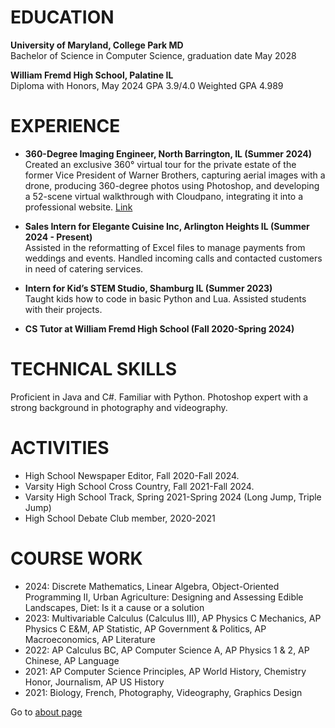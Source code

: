 
# EDUCATION
**University of Maryland, College Park MD**\
Bachelor of Science in Computer Science, graduation date May 2028

**William Fremd High School, Palatine IL**\
Diploma with Honors, May 2024            GPA 3.9/4.0          Weighted GPA 4.989

# EXPERIENCE
- **360-Degree Imaging Engineer, North Barrington, IL (Summer 2024)**\
Created an exclusive 360° virtual tour for the private estate of the former Vice President of Warner Brothers, capturing aerial images with a drone, producing 360-degree photos using Photoshop, and developing a 52-scene virtual walkthrough with Cloudpano, integrating it into a professional website. [Link](https://wanderingtree.com/weddings/interactive-tour/) 
<div style="text-align:center" id="nrUoBcJQb"><script type="text/javascript" async data-short="nrUoBcJQb" data-path="tours" data-is-self-hosted="false" width="100%" height="300px" src="https://app.cloudpano.com/public/shareScript.js"></script></div>

- **Sales Intern for Elegante Cuisine Inc, Arlington Heights IL (Summer 2024 - Present)**\
Assisted in the reformatting of Excel files to manage payments from weddings and events. Handled incoming calls and contacted customers in need of catering services.  

- **Intern for Kid’s STEM Studio, Shamburg IL (Summer 2023)**\
Taught kids how to code in basic Python and Lua. Assisted students with their projects.  

- **CS Tutor at William Fremd High School (Fall 2020-Spring 2024)**

# TECHNICAL SKILLS
Proficient in Java and C#. Familiar with Python. Photoshop expert with a strong background in photography and videography.

# ACTIVITIES
- High School Newspaper Editor, Fall 2020-Fall 2024.
- Varsity High School Cross Country, Fall 2021-Fall 2024. 
- Varsity High School Track, Spring 2021-Spring 2024 (Long Jump, Triple Jump)
- High School Debate Club member, 2020-2021

# COURSE WORK
- 2024: Discrete Mathematics, Linear Algebra, Object-Oriented Programming II, Urban Agriculture: Designing and Assessing Edible Landscapes, Diet: Is it a cause or a solution
- 2023: Multivariable Calculus (Calculus III), AP Physics C Mechanics, AP Physics C E&M, AP Statistic, AP Government & Politics, AP Macroeconomics, AP Literature
- 2022: AP Calculus BC, AP Computer Science A, AP Physics 1 & 2, AP Chinese, AP Language
- 2021: AP Computer Science Principles, AP World History, Chemistry Honor, Journalism, AP US History
- 2021: Biology, French, Photography, Videography, Graphics Design

Go to [about page](about.md)
